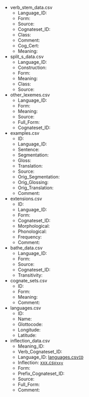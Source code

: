 * verb_stem_data.csv<a name="verb_stem_data">
  * Language_ID<a name="verb_stem_data.Language_ID">: 
  * Form<a name="verb_stem_data.Form">: 
  * Source<a name="verb_stem_data.Source">: 
  * Cognateset_ID<a name="verb_stem_data.Cognateset_ID">: 
  * Class<a name="verb_stem_data.Class">: 
  * Comment<a name="verb_stem_data.Comment">: 
  * Cog_Cert<a name="verb_stem_data.Cog_Cert">: 
  * Meaning<a name="verb_stem_data.Meaning">: 
* split_s_data.csv<a name="split_s_data">
  * Language_ID<a name="split_s_data.Language_ID">: 
  * Construction<a name="split_s_data.Construction">: 
  * Form<a name="split_s_data.Form">: 
  * Meaning<a name="split_s_data.Meaning">: 
  * Class<a name="split_s_data.Class">: 
  * Source<a name="split_s_data.Source">: 
* other_lexemes.csv<a name="other_lexemes">
  * Language_ID<a name="other_lexemes.Language_ID">: 
  * Form<a name="other_lexemes.Form">: 
  * Meaning<a name="other_lexemes.Meaning">: 
  * Source<a name="other_lexemes.Source">: 
  * Full_Form<a name="other_lexemes.Full_Form">: 
  * Cognateset_ID<a name="other_lexemes.Cognateset_ID">: 
* examples.csv<a name="examples">
  * ID<a name="examples.ID">: 
  * Language_ID<a name="examples.Language_ID">: 
  * Sentence<a name="examples.Sentence">: 
  * Segmentation<a name="examples.Segmentation">: 
  * Gloss<a name="examples.Gloss">: 
  * Translation<a name="examples.Translation">: 
  * Source<a name="examples.Source">: 
  * Orig_Segmentation<a name="examples.Orig_Segmentation">: 
  * Orig_Glossing<a name="examples.Orig_Glossing">: 
  * Orig_Translation<a name="examples.Orig_Translation">: 
  * Comment<a name="examples.Comment">: 
* extensions.csv<a name="extensions">
  * ID<a name="extensions.ID">: 
  * Language_ID<a name="extensions.Language_ID">: 
  * Form<a name="extensions.Form">: 
  * Cognateset_ID<a name="extensions.Cognateset_ID">: 
  * Morphological<a name="extensions.Morphological">: 
  * Phonological<a name="extensions.Phonological">: 
  * Frequency<a name="extensions.Frequency">: 
  * Comment<a name="extensions.Comment">: 
* bathe_data.csv<a name="bathe_data">
  * Language_ID<a name="bathe_data.Language_ID">: 
  * Form<a name="bathe_data.Form">: 
  * Source<a name="bathe_data.Source">: 
  * Cognateset_ID<a name="bathe_data.Cognateset_ID">: 
  * Transitivity<a name="bathe_data.Transitivity">: 
* cognate_sets.csv<a name="cognate_sets">
  * ID<a name="cognate_sets.ID">: 
  * Form<a name="cognate_sets.Form">: 
  * Meaning<a name="cognate_sets.Meaning">: 
  * Comment<a name="cognate_sets.Comment">: 
* languages.csv<a name="languages">
  * ID<a name="languages.ID">: 
  * Name<a name="languages.Name">: 
  * Glottocode<a name="languages.Glottocode">: 
  * Longitude<a name="languages.Longitude">: 
  * Latitude<a name="languages.Latitude">: 
* inflection_data.csv<a name="inflection_data">
  * Meaning_ID<a name="inflection_data.Meaning_ID">: 
  * Verb_Cognateset_ID<a name="inflection_data.Verb_Cognateset_ID">: 
  * Language_ID<a name="inflection_data.Language_ID">: [languages.csv](#languages)[`ID`](#languages.ID)
  * Inflection<a name="inflection_data.Inflection">: [xxx.csv](#xxx)[`xxy`](#xxx.xxy)
  * Form<a name="inflection_data.Form">: 
  * Prefix_Cognateset_ID<a name="inflection_data.Prefix_Cognateset_ID">: 
  * Source<a name="inflection_data.Source">: 
  * Full_Form<a name="inflection_data.Full_Form">: 
  * Comment<a name="inflection_data.Comment">: 
